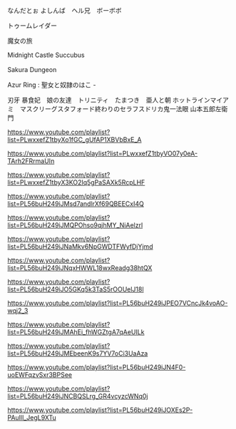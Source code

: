 なんだとぉ
よしんば　ヘル兄　ボーボボ

トゥームレイダー


魔女の旅

Midnight Castle Succubus

Sakura Dungeon　 

Azur Ring : 聖女と奴隷のはこ - 

刃牙
暴食妃　娘の友達　トリニティ　たまつき　亜人と朝
ホットラインマイアミ　マスクリーグスタフォード終わりのセラフスドリカ鬼一法眼
山本五郎左衛門

https://www.youtube.com/playlist?list=PLwxxefZ1tbyXo1fGC_gUfAP1XBVbBxE_A

https://www.youtube.com/playlist?list=PLwxxefZ1tbyVO07y0eA-TArh2FRrmaUIn


https://www.youtube.com/playlist?list=PLwxxefZ1tbyX3KO2Iq5gPaSAXk5RcpLHF


https://www.youtube.com/playlist?list=PL56buH249iJMsd7andlrXf69QBEECxI4Q

https://www.youtube.com/playlist?list=PL56buH249iJMQPOhso9qjhMY_NiAelzrl

https://www.youtube.com/playlist?list=PL56buH249iJNaMkv6NpGWDTFWyfDjYjmd

https://www.youtube.com/playlist?list=PL56buH249iJNqxHWWL18wxReadg38htQX

https://www.youtube.com/playlist?list=PL56buH249iJO5GKq5k3TaS5rOOUelJ18l

https://www.youtube.com/playlist?list=PL56buH249iJPEO7VCncJk4voAO-wqj2_3

https://www.youtube.com/playlist?list=PL56buH249iJMAhEi_fhWGZtgA7qAeUILk

https://www.youtube.com/playlist?list=PL56buH249iJMEbeenK9s7YV7oCi3UaAza

https://www.youtube.com/playlist?list=PL56buH249iJN4F0-uoEWFqzvSxr3BPSee

https://www.youtube.com/playlist?list=PL56buH249iJNCBQSLrg_GR4vcyzcWNq0j

https://www.youtube.com/playlist?list=PL56buH249iJOXEs2P-PAuIll_JegL9XTu









